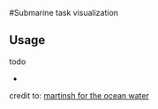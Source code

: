 #Submarine task visualization

## Usage
todo

-

credit to: [martinsh for the ocean water](https://blenderartists.org/forum/showthread.php?242940-unlimited-planar-reflections-amp-refraction-update)